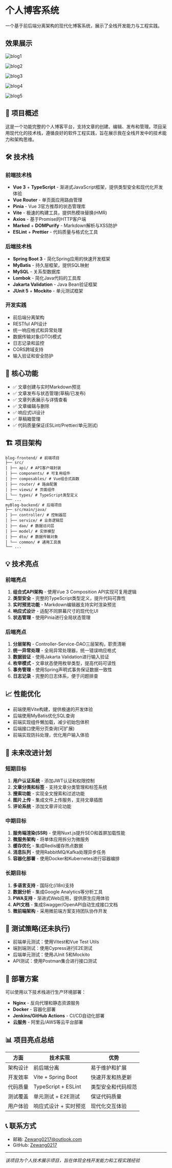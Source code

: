 # 个人博客系统

一个基于前后端分离架构的现代化博客系统，展示了全栈开发能力与工程实践。

## 效果展示

![blog1](https://github.com/Zewang0217/myBlog_v2.0/blob/master/photos/blog1.png)

![blog2](https://github.com/Zewang0217/myBlog_v2.0/blob/master/photos/blog2.png)

![blog3](https://github.com/Zewang0217/myBlog_v2.0/blob/master/photos/blog3.png)

![blog4](https://github.com/Zewang0217/myBlog_v2.0/blob/master/photos/blog4.png)

![blog5](https://github.com/Zewang0217/myBlog_v2.0/blob/master/photos/blog5.png)

## 🎯 项目概述

这是一个功能完整的个人博客平台，支持文章的创建、编辑、发布和管理。项目采用现代化的技术栈，遵循良好的软件工程实践，旨在展示我在全栈开发中的技术能力和架构思维。

## 🛠 技术栈

### 前端技术栈
- **Vue 3** + **TypeScript** - 渐进式JavaScript框架，提供类型安全和现代化开发体验
- **Vue Router** - 单页面应用路由管理
- **Pinia** - Vue 3官方推荐的状态管理库
- **Vite** - 极速的构建工具，提供热模块替换(HMR)
- **Axios** - 基于Promise的HTTP客户端
- **Marked** + **DOMPurify** - Markdown解析与XSS防护
- **ESLint** + **Prettier** - 代码质量与格式化工具

### 后端技术栈
- **Spring Boot 3** - 简化Spring应用的快速开发框架
- **MyBatis** - 持久层框架，提供SQL映射
- **MySQL** - 关系型数据库
- **Lombok** - 简化Java代码的工具库
- **Jakarta Validation** - Java Bean验证框架
- **JUnit 5** + **Mockito** - 单元测试框架

### 开发实践
- 前后端分离架构
- RESTful API设计
- 统一响应格式和异常处理
- 数据传输对象(DTO)模式
- 日志记录和监控
- CORS跨域支持
- 输入验证和安全防护

## 🔧 核心功能

- ✅ 文章创建与实时Markdown预览
- ✅ 文章发布与状态管理(草稿/已发布)
- ✅ 文章列表展示与详情查看
- ✅ 文章编辑与删除
- ✅ 响应式UI设计
- ✅ 草稿箱管理
- ✅ 代码质量保证(ESLint/Prettier/单元测试)

## 🏗 项目架构

```text
blog-frontend/ # 前端项目 
├── src/
│ ├── api/ # API客户端封装
│ ├── components/ # 可复用组件 
│ ├── composables/ # Vue组合式函数 
│ ├── router/ # 路由配置 
│ ├── views/ # 页面组件 
│ └── types/ # TypeScript类型定义 
└── ...
myBlog-backend/ # 后端项目 
├── src/main/java/ 
│ ├── controller/ # 控制器层 
│ ├── service/ # 业务逻辑层 
│ ├── dao/ # 数据访问层 
│ ├── model/ # 实体模型 
│ ├── dto/ # 数据传输对象 
│ └── common/ # 通用工具类 
└── ...
```

## 💡 技术亮点

### 前端亮点
1. **组合式API架构** - 使用Vue 3 Composition API实现可复用逻辑
2. **类型安全** - 完整的TypeScript类型定义，提升代码可靠性
3. **实时预览功能** - Markdown编辑器支持实时渲染预览
4. **响应式设计** - 适配不同屏幕尺寸的现代化UI
5. **状态管理** - 使用Pinia进行全局状态管理

### 后端亮点
1. **分层架构** - Controller-Service-DAO三层架构，职责清晰
2. **统一异常处理** - 全局异常处理器，统一错误响应格式
3. **数据验证** - 使用Jakarta Validation进行输入验证
4. **枚举模式** - 文章状态使用枚举类型，提高代码可读性
5. **事务管理** - 使用Spring声明式事务保证数据一致性
6. **日志记录** - 完整的日志体系，便于问题排查

## 📈 性能优化

- 前端使用Vite构建，提供极速的开发体验
- 后端使用MyBatis优化SQL查询
- 前端实现组件懒加载，减少初始包体积
- 后端接口使用分页查询(可扩展)
- 前端实现防抖处理，优化用户输入体验

## 🔮 未来改进计划

### 短期目标
1. **用户认证系统** - 添加JWT认证和权限控制
2. **文章分类和标签** - 支持文章分类管理和标签系统
3. **搜索功能** - 实现全文搜索和过滤功能
4. **图片上传** - 集成文件上传服务，支持文章插图
5. **评论系统** - 添加文章评论功能

### 中期目标
1. **服务端渲染(SSR)** - 使用Nuxt.js提升SEO和首屏加载性能
2. **微服务架构** - 将单体应用拆分为微服务
3. **缓存优化** - 集成Redis缓存热点数据
4. **消息队列** - 使用RabbitMQ/Kafka处理异步任务
5. **容器化部署** - 使用Docker和Kubernetes进行容器编排

### 长期目标
1. **多语言支持** - 国际化(i18n)支持
2. **数据分析** - 集成Google Analytics等分析工具
3. **PWA支持** - 渐进式Web应用，提供原生应用体验
4. **API文档** - 集成Swagger/OpenAPI自动生成接口文档
5. **微前端架构** - 采用微前端方案支持团队协作开发

## 🧪 测试策略(还未执行)

- 前端单元测试：使用Vitest和Vue Test Utils
- 端到端测试：使用Cypress进行E2E测试
- 后端单元测试：使用JUnit 5和Mockito
- API测试：使用Postman集合进行接口测试

## 🚀 部署方案

可以使用以下技术栈进行生产环境部署：
- **Nginx** - 反向代理和静态资源服务
- **Docker** - 容器化部署
- **Jenkins/GitHub Actions** - CI/CD自动化部署
- **云服务** - 阿里云/AWS等云平台部署

## 📊 项目亮点总结

| 方面     | 技术实现              | 优势               |
| -------- | --------------------- | ------------------ |
| 架构设计 | 前后端分离            | 易于维护和扩展     |
| 开发效率 | Vite + Spring Boot    | 快速开发和热更新   |
| 代码质量 | TypeScript + ESLint   | 类型安全和代码规范 |
| 测试覆盖 | 单元测试 + E2E测试    | 保证代码质量       |
| 用户体验 | 响应式设计 + 实时预览 | 现代化交互体验     |

## 📞 联系方式

- 邮箱: Zewang0217@outlook.com
- GitHub: [Zewang0217](https://github.com/Zewang0217)

---
*该项目为个人技术展示项目，旨在体现全栈开发能力和工程实践经验*
